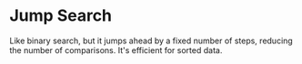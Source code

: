 # Jump Search
Like binary search, but it jumps ahead by a fixed number of steps, reducing the number of comparisons. It's efficient for sorted data.
